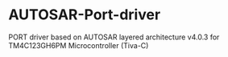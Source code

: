 # AUTOSAR-Port-driver
PORT driver based on AUTOSAR layered architecture v4.0.3 for TM4C123GH6PM Microcontroller (Tiva-C)
